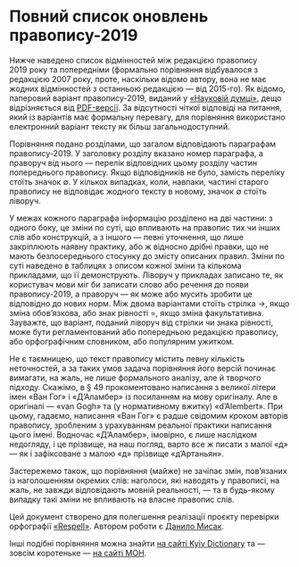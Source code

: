 # Повний список оновлень правопису-2019

Нижче наведено список відмінностей між редакцією правопису 2019 року та попередніми (формально порівняння відбувалося з редакцією 2007 року, проте, наскільки відомо автору, вона не має жодних відмінностей з останньою редакцією — від 2015-го). Як відомо, паперовий варіант правопису-2019, виданий у [«Науковій думці»](http://www.ndumka.kiev.ua/), дещо відрізняється від [PDF-версії](https://mon.gov.ua/storage/app/media/zagalna%20serednya/05062019-onovl-pravo.pdf). За відсутності чіткої відповіді на питання, який із варіантів має формальну перевагу, для порівняння використано електронний варіант тексту як більш загальнодоступний.

Порівняння подано розділами, що загалом відповідають параграфам правопису-2019. У заголовку розділу вказано номер параграфа, а праворуч від нього — перелік відповідних цьому розділу частин попереднього правопису. Якщо відповідників не було, замість переліку стоїть значок ∅. У кількох випадках, коли, навпаки, частині старого правопису не відповідає жодного тексту в новому, значок ∅ стоїть ліворуч.

У межах кожного параграфа інформацію розділено на дві частини: з одного боку, це зміни по суті, що впливають на правопис тих чи інших слів або конструкцій, а з іншого — певні уточнення, що лише закріплюють наявну практику, або ж відносно дрібні правки, що не мають безпосереднього стосунку до змісту описаних правил. Зміни по суті наведено в таблицях з описом кожної зміни та кількома прикладами, що її демонструють. Ліворуч у прикладах записано те, як користувач мови міг би записати слово або речення до появи правопису-2019, а праворуч — як може або мусить зробити це відповідно до нових норм. Між двома варіантами стоїть стрілка →, якщо зміна обов’язкова, або знак рівності =, якщо зміна факультативна. Зауважте, що варіант, поданий ліворуч від стрілки чи знака рівності, може бути регламентований або попередньою редакцією правопису, або орфографічним словником, або популярним ужитком.

Не є таємницею, що текст правопису містить певну кількість неточностей, а за таких умов задача порівняння його версій починає вимагати, на жаль, не лише формального аналізу, але й творчого підходу. Скажімо, в § 49 прокоментовано написання з великої літери імен «Ван Гог» і «Д’Аламбер» із посиланням на мову оригіналу. Але в оригіналі — «van Gogh» та (у нормативному вжитку) «d’Alembert». При цьому, гадаємо, написання «Ван Гог» є радше свідомим кроком авторів правопису, зробленим з урахуванням реальної практики написання цього імені. Водночас «Д’Аламбер», імовірно, є лише наслідком недогляду, і це прізвище, на наш погляд, варто все ж писати з малої «д» — як і зафіксоване з малою «д» прізвище «д’Артаньян».

Застережемо також, що порівняння (майже) не зачіпає змін, пов’язаних із наголошенням окремих слів: наголоси, які наводять у правописі, на жаль, не завжди відповідають мовній реальності, — та в будь-якому випадку такі зміни не впливають на власне правопис слів.

Цей документ створено для полегшення реалізації проєкту перевірки орфографії [«Respell»](https://respell.org/). Автором роботи є [Данило Мисак](mailto:danmysak@gmail.com).

Інші подібні порівняння можна знайти [на сайті Kyiv Dictionary](https://www.kyivdictionary.com/uk/grammar/uk/pravopys2019-porivniannia/) та — зовсім коротеньке — [на сайті МОН](https://mon.gov.ua/storage/app/media/zagalna%20serednya/osnovni-zminy%202019.pdf).